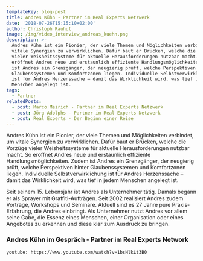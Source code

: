 ```yaml
---
templateKey: blog-post
title: Andres Kühn - Partner im Real Experts Netzwerk
date: '2018-07-26T15:15:10+02:00'
author: Christoph Rauhut
image: /img/video_interview_andreas_kuehn.png
description: >-
  Andres Kühn ist ein Pionier, der viele Themen und Möglichkeiten verbindet, um
  vitale Synergien zu verwirklichen. Dafür baut er Brücken, welche die Vorzüge
  vieler Weisheitssysteme für aktuelle Herausforderungen nutzbar macht. So
  eröffnet Andres neue und erstaunlich effiziente Handlungsmöglichkeiten. Zudem
  ist Andres ein Grenzgänger, der neugierig prüft, welche Perspektiven hinter
  Glaubenssystemen und Komfortzonen liegen. Individuelle Selbstverwirklichung
  ist für Andres Herzenssache – damit das Wirklichkeit wird, was tief in jedem
  Menschen angelegt ist. 
tags:
  - Partner
relatedPosts:
  - post: Marco Meirich - Partner im Real Experts Netzwerk
  - post: Jörg Adolphs - Partner im Real Experts Netzwerk
  - post: Real Experts - Der Beginn einer Reise
---
```

Andres Kühn ist ein Pionier, der viele Themen und Möglichkeiten verbindet, um vitale Synergien zu verwirklichen. Dafür baut er Brücken, welche die Vorzüge vieler Weisheitssysteme für aktuelle Herausforderungen nutzbar macht. So eröffnet Andres neue und erstaunlich effiziente Handlungsmöglichkeiten. Zudem ist Andres ein Grenzgänger, der neugierig prüft, welche Perspektiven hinter Glaubenssystemen und Komfortzonen liegen. Individuelle Selbstverwirklichung ist für Andres Herzenssache – damit das Wirklichkeit wird, was tief in jedem Menschen angelegt ist. 

Seit seinem 15. Lebensjahr ist Andres als Unternehmer tätig. Damals begann er als Sprayer mit Graffiti-Aufträgen. Seit 2002 realisiert Andres zudem Vorträge, Workshops und Seminare. Aktuell sind es 27 Jahre pure Praxis-Erfahrung, die Andres einbringt. Als Unternehmer nutzt Andres vor allem seine Gabe, die Essenz eines Menschen, einer Organisation oder eines Angebotes zu erkennen und diese klar zum Ausdruck zu bringen. 

### Andres Kühn im Gespräch - Partner im Real Experts Network

`youtube: https://www.youtube.com/watch?v=1bsHlkLt3B0` 
